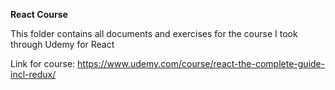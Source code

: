 **React Course**

This folder contains all documents and exercises for the course I took through Udemy for React 

Link for course: https://www.udemy.com/course/react-the-complete-guide-incl-redux/
